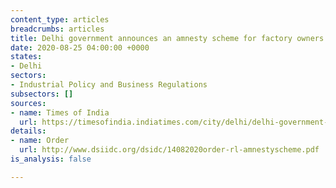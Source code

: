 ```yaml
---
content_type: articles
breadcrumbs: articles
title: Delhi government announces an amnesty scheme for factory owners
date: 2020-08-25 04:00:00 +0000
states:
- Delhi
sectors:
- Industrial Policy and Business Regulations
subsectors: []
sources:
- name: Times of India
  url: https://timesofindia.indiatimes.com/city/delhi/delhi-government-announces-relief-for-traders/articleshow/77696030.cms
details:
- name: Order
  url: http://www.dsiidc.org/dsidc/14082020order-rl-amnestyscheme.pdf
is_analysis: false

---
```

